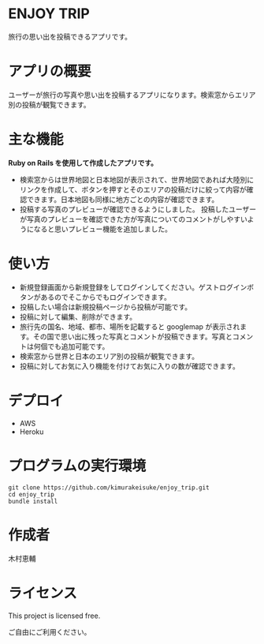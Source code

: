 <h1>ENJOY TRIP</h1>

旅行の思い出を投稿できるアプリです。

<h1>アプリの概要</h1>

ユーザーが旅行の写真や思い出を投稿するアプリになります。検索窓からエリア別の投稿が観覧できます。

<h1>主な機能</h1>

**Ruby on Rails を使用して作成したアプリです。**

- 検索窓からは世界地図と日本地図が表示されて、世界地図であれば大陸別にリンクを作成して、ボタンを押すとそのエリアの投稿だけに絞って内容が確認できます。日本地図も同様に地方ごとの内容が確認できます。
- 投稿する写真のプレビューが確認できるようにしました。
  投稿したユーザーが写真のプレビューを確認できた方が写真についてのコメントがしやすいようになると思いプレビュー機能を追加しました。

<h1>使い方</h1>

- 新規登録画面から新規登録をしてログインしてください。ゲストログインボタンがあるのでそこからでもログインできます。
- 投稿したい場合は新規投稿ページから投稿が可能です。
- 投稿に対して編集、削除ができます。
- 旅行先の国名、地域、都市、場所を記載すると googlemap が表示されます。その国で思い出に残った写真とコメントが投稿できます。写真とコメントは何個でも追加可能です。
- 検索窓から世界と日本のエリア別の投稿が観覧できます。
- 投稿に対してお気に入り機能を付けてお気に入りの数が確認できます。

<h1>デプロイ</h1>

- AWS
- Heroku

<h1>プログラムの実行環境</h1>

```
git clone https://github.com/kimurakeisuke/enjoy_trip.git
cd enjoy_trip
bundle install
```

<h1>作成者</h1>

木村恵輔

<h1>ライセンス</h1>

This project is licensed free.

ご自由にご利用ください。
